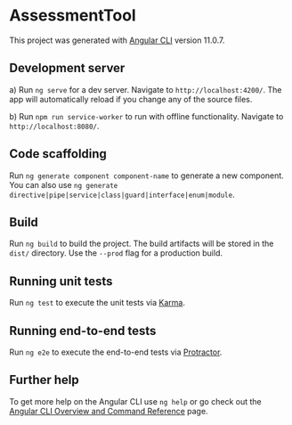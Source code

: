 # AssessmentTool

This project was generated with [Angular CLI](https://github.com/angular/angular-cli) version 11.0.7.

## Development server

a) Run `ng serve` for a dev server. Navigate to `http://localhost:4200/`. The app will automatically reload if you change any of the source files.

b) Run `npm run service-worker` to run with offline functionality. Navigate to `http://localhost:8080/`. 


## Code scaffolding

Run `ng generate component component-name` to generate a new component. You can also use `ng generate directive|pipe|service|class|guard|interface|enum|module`.

## Build

Run `ng build` to build the project. The build artifacts will be stored in the `dist/` directory. Use the `--prod` flag for a production build.

## Running unit tests

Run `ng test` to execute the unit tests via [Karma](https://karma-runner.github.io).

## Running end-to-end tests

Run `ng e2e` to execute the end-to-end tests via [Protractor](http://www.protractortest.org/).

## Further help

To get more help on the Angular CLI use `ng help` or go check out the [Angular CLI Overview and Command Reference](https://angular.io/cli) page.
